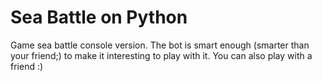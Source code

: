 # Sea Battle on Python
Game sea battle console version. The bot is smart enough (smarter than your friend;) to make it interesting to play with it. You can also play with a friend :)
